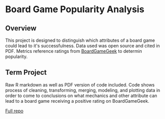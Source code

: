 # Board Game Popularity Analysis

## Overview

This project is designed to distinguish which attributes of a board game could lead to it's successfulness. Data used was open source and cited in PDF. Metrics reference ratings from <a href="https://www.boardgamegeek.com/" target="_blank" rel="noopener noreferrer">BoardGameGeek</a> to determin popularity.

## Term Project

Raw R markdown as well as PDF version of code included. Code shows process of cleaning, transforming, merging, modeling, and plotting data in order to come to conclusions on what mechanics and other attribute can lead to a board game receiving a positive rating on BoardGameGeek.

<a href="https://github.com/kinikepike1/ProjectShowcase/tree/main/BoardGamePopularityAnalysis" target="_blank" rel="noopener noreferrer">Full repo</a>
